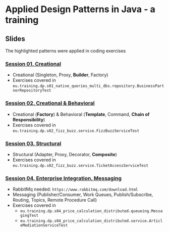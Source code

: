# Applied Design Patterns in Java - a training

## Slides
The highlighted patterns were applied in coding exercises

### [Session 01, Creational](https://docs.google.com/presentation/d/1w5dAwnYFEj0Cfp4d2XDtjs9FbEH57BQMlJQtd55Z-6Q/)
* Creational (Singleton, Proxy, **Builder**, Factory)
* Exercises covered in `eu.training.dp.s01_native_queries_multi_dbs.repository.BusinessPartnerRepositoryTest`

### [Session 02, Creational & Behavioral](https://docs.google.com/presentation/d/1qkUy7NgRXEpc1gLT1DpZLU5B2VE4G7JFWFGASfN78U8/) 
* Creational (**Factory**) & Behavioral (**Template**, Command, **Chain of Responsibility**) 
* Exercises covered in `eu.training.dp.s02_fizz_buzz.service.FizzBuzzServiceTest`

### [Session 03, Structural](https://docs.google.com/presentation/d/1L0NH6MUp_SsVl3Lts7fdkUrQFQke8D2Uv2nMXvq0mys/)
* Structural (Adapter, Proxy, Decorator, **Composite**)
* Exercises covered in `eu.training.dp.s02_fizz_buzz.service.TicketAccessServiceTest`

### [Session 04, Enterprise Integration, Messaging]( https://docs.google.com/presentation/d/14moDi3ivXWOhlBB1QOatqw5EFgEKPUF-w2BHcxmtrU8/ )
* RabbitMq needed: `https://www.rabbitmq.com/download.html`
* Messaging (Publisher/Consumer, Work Queues, Publish/Subscribe, Routing, Topics, Remote Procedure Call)
* Exercises covered in 
  * `eu.training.dp.s04_price_calculation_distributed.queueing.MessagingTest`
  * `eu.training.dp.s04_price_calculation_distributed.service.ArticleMediationServiceTest`
